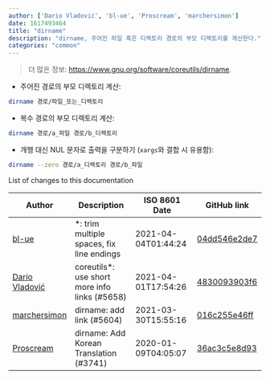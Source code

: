 ```yaml
---
author: ['Dario Vladović', 'bl-ue', 'Proscream', 'marchersimon']
date: 1617493464
title: "dirname"
description: "dirname, 주어진 파일 혹은 디렉토리 경로의 부모 디렉토리를 계산한다."
categories: "common"
---
```

> 더 많은 정보: <https://www.gnu.org/software/coreutils/dirname>.

- 주어진 경로의 부모 디렉토리 계산:

```bash
dirname 경로/파일_또는_디렉토리
```

- 복수 경로의 부모 디렉토리 계산:

```bash
dirname 경로/a_파일 경로/b_디렉토리
```

- 개행 대신 NUL 문자로 출력을 구분하기 (`xargs`와 결합 시 유용함):

```bash
dirname --zero 경로/a_디렉토리 경로/b_파일
```
List of changes to this documentation


Author | Description | ISO 8601 Date | GitHub link
------|-----|-----|-----
[bl-ue](mailto:54780737+bl-ue@users.noreply.github.com) | *: trim multiple spaces, fix line endings | 2021-04-04T01:44:24 | [04dd546e2de7](https://github.com/tldr-pages/tldr/commit/04dd546e2de7f59f40a867acca6f46b0dc8ea9b4)
[Dario Vladović](mailto:d.vladimyr@gmail.com) | coreutils*: use short more info links (#5658) | 2021-04-01T17:54:26 | [4830093903f6](https://github.com/tldr-pages/tldr/commit/4830093903f66ccf3ebbc2ecf477286e45edac59)
[marchersimon](mailto:50295997+marchersimon@users.noreply.github.com) | dirname: add link (#5604) | 2021-03-30T15:55:16 | [016c255e46ff](https://github.com/tldr-pages/tldr/commit/016c255e46ff9a07e2a8bf279a039cb6cfddfdb8)
[Proscream](mailto:proscream@naver.com) | dirname: Add Korean Translation (#3741) | 2020-01-09T04:05:07 | [36ac3c5e8d93](https://github.com/tldr-pages/tldr/commit/36ac3c5e8d931093fd0794fa7868819a966c7848)

